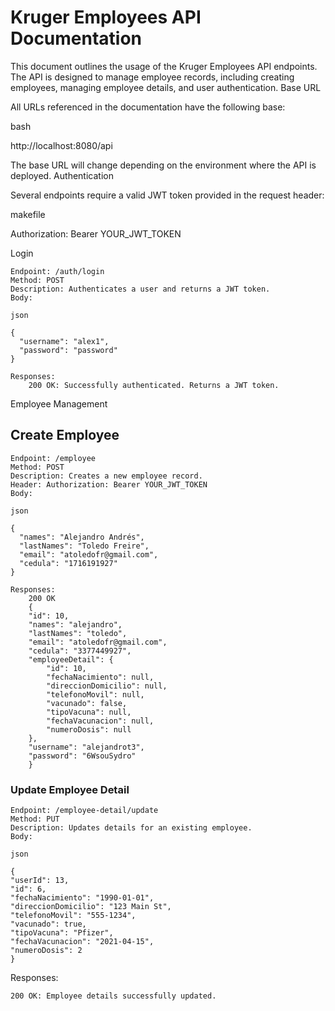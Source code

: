 # Kruger Employees API Documentation

This document outlines the usage of the Kruger Employees API endpoints. The API is designed to manage employee records, including creating employees, managing employee details, and user authentication.
Base URL

All URLs referenced in the documentation have the following base:

bash

http://localhost:8080/api

The base URL will change depending on the environment where the API is deployed.
Authentication

Several endpoints require a valid JWT token provided in the request header:

makefile

Authorization: Bearer YOUR_JWT_TOKEN

Login

    Endpoint: /auth/login
    Method: POST
    Description: Authenticates a user and returns a JWT token.
    Body:

    json

    {
      "username": "alex1",
      "password": "password"
    }

    Responses:
        200 OK: Successfully authenticated. Returns a JWT token.


Employee Management

## Create Employee

    Endpoint: /employee
    Method: POST
    Description: Creates a new employee record.
    Header: Authorization: Bearer YOUR_JWT_TOKEN
    Body:

    json

    {
      "names": "Alejandro Andrés",
      "lastNames": "Toledo Freire",
      "email": "atoledofr@gmail.com",
      "cedula": "1716191927"
    }

    Responses:
        200 OK
        {
        "id": 10,
        "names": "alejandro",
        "lastNames": "toledo",
        "email": "atoledofr@gmail.com",
        "cedula": "3377449927",
        "employeeDetail": {
            "id": 10,
            "fechaNacimiento": null,
            "direccionDomicilio": null,
            "telefonoMovil": null,
            "vacunado": false,
            "tipoVacuna": null,
            "fechaVacunacion": null,
            "numeroDosis": null
        },
        "username": "alejandrot3",
        "password": "6WsouSydro"
        }

### Update Employee Detail

    Endpoint: /employee-detail/update
    Method: PUT
    Description: Updates details for an existing employee.
    Body:

    json

    {
    "userId": 13,
    "id": 6,
    "fechaNacimiento": "1990-01-01",
    "direccionDomicilio": "123 Main St",
    "telefonoMovil": "555-1234",
    "vacunado": true,
    "tipoVacuna": "Pfizer",
    "fechaVacunacion": "2021-04-15",
    "numeroDosis": 2
    }

Responses:

    200 OK: Employee details successfully updated.